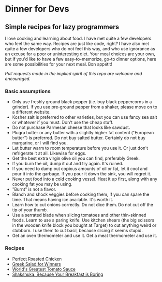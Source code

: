 # Dinner for Devs
## Simple recipes for lazy programmers

I love cooking and learning about food. I have met quite a few developers who feel the same way. Recipes are just like code, right? I have also met quite a few developers who do not feel this way, and who use ignorance as an excuse for a poor or uninteresting diet. Your meal choices are your own, but if you'd like to have a few easy-to-memorize, go-to dinner options, here are some possibilities for your next meal. Bon appétit!

_Pull requests made in the implied spirit of this repo are welcome and encouraged._

### Basic assumptions

- Only use freshly ground black pepper (i.e. buy black peppercorns in a grinder). If you use pre-ground pepper from a shaker, please move on to a different website.
- Kosher salt is preferred to other varieties, but you can use fancy sea salt or whatever if you must. Don't use the cheap stuff.
- Do not purchase Parmesan cheese that looks like sawdust.
- Plugra butter or any butter with a slightly higher fat content ("European butter") is preferred. Do not buy salted butter. Certainly do not buy margarine, or I will find you.
- Let butter warm to room temperature before you use it. Or just don't refrigerate it at all. Likewise for eggs.
- Get the best extra virgin olive oil you can find, preferably Greek.
- If you burn the oil, dump it out and try again. It's ruined.
- If you need to dump out copious amounts of oil or fat, let it cool and pour it into the garbage. If you pour it down the sink, you will regret it.
- Never put food into a cold cooking vessel. Heat it up first, along with any cooking fat you may be using.
- "Burnt" is not a flavor.
- Blanch and shock veggies before cooking them, if you can spare the time. That means having ice available. It's worth it.
- Learn how to cut onions correctly. Do not dice them. Do not cut off the tip of your thumb.
- Use a serrated blade when slicing tomatoes and other thin-skinned foods. Learn to use a paring knife. Use kitchen shears (the big scissors in the wooden knife block you bought at Target) to cut anything weird or stubborn. I use them to cut basil, because slicing it seems stupid.
- Get an oven thermometer and use it. Get a meat thermometer and use it.

### Recipes

- [Perfect Roasted Chicken](recipes/perfect-roasted-chicken.md)
- [Greek Salad for Winners](recipes/greek-salad-for-winners.md)
- [World's Greatest Tomato Sauce](recipes/worlds-greatest-tomato-sauce.md)
- [Shakshuka, Because Your Breakfast is Boring](recipes/shakshuka.md)
